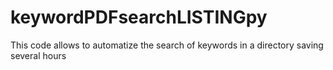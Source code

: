 # keywordPDFsearchLISTINGpy
This code allows to automatize the search of keywords in a directory saving several hours
